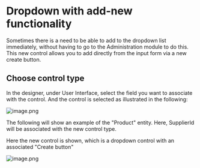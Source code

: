 # Dropdown with add-new functionality

Sometimes there is a need to be able to add to the dropdown list immediately, without having to go to the Administration module to do this. This new control allows you to add directly from the input form via a new create button.

## Choose control type
In the designer, under User Interface, select the field you want to associate with the control. And the control is selected as illustrated in the following:

![image.png](../media/dropdown-med-tilføj-ny-funktionalitet_0.png)

The following will show an example of the "Product" entity. Here, SupplierId will be associated with the new control type.

Here the new control is shown, which is a dropdown control with an associated "Create button"

![image.png](../media/dropdown-med-tilføj-ny-funktionalitet_1.png)